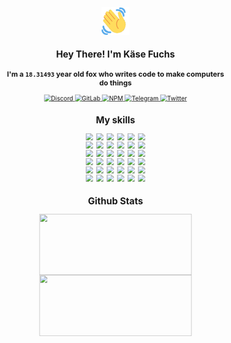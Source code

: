<div><p align=center><img src=./resources/images/wave.gif width=64px height=64px></p><h2 align=center>Hey There! I'm Käse Fuchs</h2><h3 align=center>I'm a <code>18.31493</code> year old fox who writes code to make computers do things</h3><p align=center><a href=https://discord.com/users/507526681125322772><img alt=Discord src="https://img.shields.io/badge/Discord-5865F2?logo=discord&logoColor=white&style=flat-square#02fa96d5652e16b551dc1b9863b2d22f"> </a><a href=https://gitlab.com/kasefuchs><img alt=GitLab src="https://img.shields.io/badge/GitLab-330F63?logo=gitlab&logoColor=white&style=flat-square#02fa96d5652e16b551dc1b9863b2d22f"> </a><a href=https://npmjs.com/~kasefuchs><img alt=NPM src="https://img.shields.io/badge/NPM-CB3837?logo=npm&logoColor=white&style=flat-square#02fa96d5652e16b551dc1b9863b2d22f"> </a><a href=https://t.me/kasefuchs><img alt=Telegram src="https://img.shields.io/badge/Telegram-2CA5E0?logo=telegram&logoColor=white&style=flat-square#02fa96d5652e16b551dc1b9863b2d22f"> </a><a href=https://twitter.com/kasefuchs><img alt=Twitter src="https://img.shields.io/badge/Twitter-1DA1F2?logo=twitter&logoColor=white&style=flat-square#02fa96d5652e16b551dc1b9863b2d22f"></a></p><h2 align=center>My skills</h2><p align=center><a href=https://aws.amazon.com/ ><picture><source srcset="https://skillicons.dev/icons?i=aws&theme=dark#02fa96d5652e16b551dc1b9863b2d22f" media="(prefers-color-scheme: dark)"><source srcset="https://skillicons.dev/icons?i=aws&theme=light#02fa96d5652e16b551dc1b9863b2d22f" media="(prefers-color-scheme: light), (prefers-color-scheme: no-preference)"><img src="https://skillicons.dev/icons?i=aws&theme=light#02fa96d5652e16b551dc1b9863b2d22f"></picture></a>&nbsp;&nbsp;<a href=https://en.wikipedia.org/wiki/Bash_(Unix_shell)><picture><source srcset="https://skillicons.dev/icons?i=bash&theme=dark#02fa96d5652e16b551dc1b9863b2d22f" media="(prefers-color-scheme: dark)"><source srcset="https://skillicons.dev/icons?i=bash&theme=light#02fa96d5652e16b551dc1b9863b2d22f" media="(prefers-color-scheme: light), (prefers-color-scheme: no-preference)"><img src="https://skillicons.dev/icons?i=bash&theme=light#02fa96d5652e16b551dc1b9863b2d22f"></picture></a>&nbsp;&nbsp;<a href=https://discord.com/developers/docs><picture><source srcset="https://skillicons.dev/icons?i=bots&theme=dark#02fa96d5652e16b551dc1b9863b2d22f" media="(prefers-color-scheme: dark)"><source srcset="https://skillicons.dev/icons?i=bots&theme=light#02fa96d5652e16b551dc1b9863b2d22f" media="(prefers-color-scheme: light), (prefers-color-scheme: no-preference)"><img src="https://skillicons.dev/icons?i=bots&theme=light#02fa96d5652e16b551dc1b9863b2d22f"></picture></a>&nbsp;&nbsp;<a href=https://www.cloudflare.com/ ><picture><source srcset="https://skillicons.dev/icons?i=cloudflare&theme=dark#02fa96d5652e16b551dc1b9863b2d22f" media="(prefers-color-scheme: dark)"><source srcset="https://skillicons.dev/icons?i=cloudflare&theme=light#02fa96d5652e16b551dc1b9863b2d22f" media="(prefers-color-scheme: light), (prefers-color-scheme: no-preference)"><img src="https://skillicons.dev/icons?i=cloudflare&theme=light#02fa96d5652e16b551dc1b9863b2d22f"></picture></a>&nbsp;&nbsp;<a href=https://en.wikipedia.org/wiki/CSS><picture><source srcset="https://skillicons.dev/icons?i=css&theme=dark#02fa96d5652e16b551dc1b9863b2d22f" media="(prefers-color-scheme: dark)"><source srcset="https://skillicons.dev/icons?i=css&theme=light#02fa96d5652e16b551dc1b9863b2d22f" media="(prefers-color-scheme: light), (prefers-color-scheme: no-preference)"><img src="https://skillicons.dev/icons?i=css&theme=light#02fa96d5652e16b551dc1b9863b2d22f"></picture></a>&nbsp;&nbsp;<a href=https://www.docker.com/ ><picture><source srcset="https://skillicons.dev/icons?i=docker&theme=dark#02fa96d5652e16b551dc1b9863b2d22f" media="(prefers-color-scheme: dark)"><source srcset="https://skillicons.dev/icons?i=docker&theme=light#02fa96d5652e16b551dc1b9863b2d22f" media="(prefers-color-scheme: light), (prefers-color-scheme: no-preference)"><img src="https://skillicons.dev/icons?i=docker&theme=light#02fa96d5652e16b551dc1b9863b2d22f"></picture></a><br><a href=https://www.electronjs.org/ ><picture><source srcset="https://skillicons.dev/icons?i=electron&theme=dark#02fa96d5652e16b551dc1b9863b2d22f" media="(prefers-color-scheme: dark)"><source srcset="https://skillicons.dev/icons?i=electron&theme=light#02fa96d5652e16b551dc1b9863b2d22f" media="(prefers-color-scheme: light), (prefers-color-scheme: no-preference)"><img src="https://skillicons.dev/icons?i=electron&theme=light#02fa96d5652e16b551dc1b9863b2d22f"></picture></a>&nbsp;&nbsp;<a href=https://expressjs.com/ ><picture><source srcset="https://skillicons.dev/icons?i=express&theme=dark#02fa96d5652e16b551dc1b9863b2d22f" media="(prefers-color-scheme: dark)"><source srcset="https://skillicons.dev/icons?i=express&theme=light#02fa96d5652e16b551dc1b9863b2d22f" media="(prefers-color-scheme: light), (prefers-color-scheme: no-preference)"><img src="https://skillicons.dev/icons?i=express&theme=light#02fa96d5652e16b551dc1b9863b2d22f"></picture></a>&nbsp;&nbsp;<a href=https://www.figma.com/ ><picture><source srcset="https://skillicons.dev/icons?i=figma&theme=dark#02fa96d5652e16b551dc1b9863b2d22f" media="(prefers-color-scheme: dark)"><source srcset="https://skillicons.dev/icons?i=figma&theme=light#02fa96d5652e16b551dc1b9863b2d22f" media="(prefers-color-scheme: light), (prefers-color-scheme: no-preference)"><img src="https://skillicons.dev/icons?i=figma&theme=light#02fa96d5652e16b551dc1b9863b2d22f"></picture></a>&nbsp;&nbsp;<a href=https://firebase.google.com/ ><picture><source srcset="https://skillicons.dev/icons?i=firebase&theme=dark#02fa96d5652e16b551dc1b9863b2d22f" media="(prefers-color-scheme: dark)"><source srcset="https://skillicons.dev/icons?i=firebase&theme=light#02fa96d5652e16b551dc1b9863b2d22f" media="(prefers-color-scheme: light), (prefers-color-scheme: no-preference)"><img src="https://skillicons.dev/icons?i=firebase&theme=light#02fa96d5652e16b551dc1b9863b2d22f"></picture></a>&nbsp;&nbsp;<a href=https://flask.palletsprojects.com/ ><picture><source srcset="https://skillicons.dev/icons?i=flask&theme=dark#02fa96d5652e16b551dc1b9863b2d22f" media="(prefers-color-scheme: dark)"><source srcset="https://skillicons.dev/icons?i=flask&theme=light#02fa96d5652e16b551dc1b9863b2d22f" media="(prefers-color-scheme: light), (prefers-color-scheme: no-preference)"><img src="https://skillicons.dev/icons?i=flask&theme=light#02fa96d5652e16b551dc1b9863b2d22f"></picture></a>&nbsp;&nbsp;<a href=https://cloud.google.com/ ><picture><source srcset="https://skillicons.dev/icons?i=gcp&theme=dark#02fa96d5652e16b551dc1b9863b2d22f" media="(prefers-color-scheme: dark)"><source srcset="https://skillicons.dev/icons?i=gcp&theme=light#02fa96d5652e16b551dc1b9863b2d22f" media="(prefers-color-scheme: light), (prefers-color-scheme: no-preference)"><img src="https://skillicons.dev/icons?i=gcp&theme=light#02fa96d5652e16b551dc1b9863b2d22f"></picture></a><br><a href=https://git-scm.com/ ><picture><source srcset="https://skillicons.dev/icons?i=git&theme=dark#02fa96d5652e16b551dc1b9863b2d22f" media="(prefers-color-scheme: dark)"><source srcset="https://skillicons.dev/icons?i=git&theme=light#02fa96d5652e16b551dc1b9863b2d22f" media="(prefers-color-scheme: light), (prefers-color-scheme: no-preference)"><img src="https://skillicons.dev/icons?i=git&theme=light#02fa96d5652e16b551dc1b9863b2d22f"></picture></a>&nbsp;&nbsp;<a href=https://github.com/ ><picture><source srcset="https://skillicons.dev/icons?i=github&theme=dark#02fa96d5652e16b551dc1b9863b2d22f" media="(prefers-color-scheme: dark)"><source srcset="https://skillicons.dev/icons?i=github&theme=light#02fa96d5652e16b551dc1b9863b2d22f" media="(prefers-color-scheme: light), (prefers-color-scheme: no-preference)"><img src="https://skillicons.dev/icons?i=github&theme=light#02fa96d5652e16b551dc1b9863b2d22f"></picture></a>&nbsp;&nbsp;<a href=https://gitlab.com/ ><picture><source srcset="https://skillicons.dev/icons?i=gitlab&theme=dark#02fa96d5652e16b551dc1b9863b2d22f" media="(prefers-color-scheme: dark)"><source srcset="https://skillicons.dev/icons?i=gitlab&theme=light#02fa96d5652e16b551dc1b9863b2d22f" media="(prefers-color-scheme: light), (prefers-color-scheme: no-preference)"><img src="https://skillicons.dev/icons?i=gitlab&theme=light#02fa96d5652e16b551dc1b9863b2d22f"></picture></a>&nbsp;&nbsp;<a href=https://www.heroku.com/ ><picture><source srcset="https://skillicons.dev/icons?i=heroku&theme=dark#02fa96d5652e16b551dc1b9863b2d22f" media="(prefers-color-scheme: dark)"><source srcset="https://skillicons.dev/icons?i=heroku&theme=light#02fa96d5652e16b551dc1b9863b2d22f" media="(prefers-color-scheme: light), (prefers-color-scheme: no-preference)"><img src="https://skillicons.dev/icons?i=heroku&theme=light#02fa96d5652e16b551dc1b9863b2d22f"></picture></a>&nbsp;&nbsp;<a href=https://en.wikipedia.org/wiki/HTML><picture><source srcset="https://skillicons.dev/icons?i=html&theme=dark#02fa96d5652e16b551dc1b9863b2d22f" media="(prefers-color-scheme: dark)"><source srcset="https://skillicons.dev/icons?i=html&theme=light#02fa96d5652e16b551dc1b9863b2d22f" media="(prefers-color-scheme: light), (prefers-color-scheme: no-preference)"><img src="https://skillicons.dev/icons?i=html&theme=light#02fa96d5652e16b551dc1b9863b2d22f"></picture></a>&nbsp;&nbsp;<a href=https://en.wikipedia.org/wiki/JavaScript><picture><source srcset="https://skillicons.dev/icons?i=js&theme=dark#02fa96d5652e16b551dc1b9863b2d22f" media="(prefers-color-scheme: dark)"><source srcset="https://skillicons.dev/icons?i=js&theme=light#02fa96d5652e16b551dc1b9863b2d22f" media="(prefers-color-scheme: light), (prefers-color-scheme: no-preference)"><img src="https://skillicons.dev/icons?i=js&theme=light#02fa96d5652e16b551dc1b9863b2d22f"></picture></a><br><a href=https://en.wikipedia.org/wiki/Linux><picture><source srcset="https://skillicons.dev/icons?i=linux&theme=dark#02fa96d5652e16b551dc1b9863b2d22f" media="(prefers-color-scheme: dark)"><source srcset="https://skillicons.dev/icons?i=linux&theme=light#02fa96d5652e16b551dc1b9863b2d22f" media="(prefers-color-scheme: light), (prefers-color-scheme: no-preference)"><img src="https://skillicons.dev/icons?i=linux&theme=light#02fa96d5652e16b551dc1b9863b2d22f"></picture></a>&nbsp;&nbsp;<a href=https://mui.com/ ><picture><source srcset="https://skillicons.dev/icons?i=materialui&theme=dark#02fa96d5652e16b551dc1b9863b2d22f" media="(prefers-color-scheme: dark)"><source srcset="https://skillicons.dev/icons?i=materialui&theme=light#02fa96d5652e16b551dc1b9863b2d22f" media="(prefers-color-scheme: light), (prefers-color-scheme: no-preference)"><img src="https://skillicons.dev/icons?i=materialui&theme=light#02fa96d5652e16b551dc1b9863b2d22f"></picture></a>&nbsp;&nbsp;<a href=https://en.wikipedia.org/wiki/Markdown><picture><source srcset="https://skillicons.dev/icons?i=md&theme=dark#02fa96d5652e16b551dc1b9863b2d22f" media="(prefers-color-scheme: dark)"><source srcset="https://skillicons.dev/icons?i=md&theme=light#02fa96d5652e16b551dc1b9863b2d22f" media="(prefers-color-scheme: light), (prefers-color-scheme: no-preference)"><img src="https://skillicons.dev/icons?i=md&theme=light#02fa96d5652e16b551dc1b9863b2d22f"></picture></a>&nbsp;&nbsp;<a href=https://www.mongodb.com/ ><picture><source srcset="https://skillicons.dev/icons?i=mongodb&theme=dark#02fa96d5652e16b551dc1b9863b2d22f" media="(prefers-color-scheme: dark)"><source srcset="https://skillicons.dev/icons?i=mongodb&theme=light#02fa96d5652e16b551dc1b9863b2d22f" media="(prefers-color-scheme: light), (prefers-color-scheme: no-preference)"><img src="https://skillicons.dev/icons?i=mongodb&theme=light#02fa96d5652e16b551dc1b9863b2d22f"></picture></a>&nbsp;&nbsp;<a href=https://www.mysql.com/ ><picture><source srcset="https://skillicons.dev/icons?i=mysql&theme=dark#02fa96d5652e16b551dc1b9863b2d22f" media="(prefers-color-scheme: dark)"><source srcset="https://skillicons.dev/icons?i=mysql&theme=light#02fa96d5652e16b551dc1b9863b2d22f" media="(prefers-color-scheme: light), (prefers-color-scheme: no-preference)"><img src="https://skillicons.dev/icons?i=mysql&theme=light#02fa96d5652e16b551dc1b9863b2d22f"></picture></a>&nbsp;&nbsp;<a href=https://nextjs.org/ ><picture><source srcset="https://skillicons.dev/icons?i=nextjs&theme=dark#02fa96d5652e16b551dc1b9863b2d22f" media="(prefers-color-scheme: dark)"><source srcset="https://skillicons.dev/icons?i=nextjs&theme=light#02fa96d5652e16b551dc1b9863b2d22f" media="(prefers-color-scheme: light), (prefers-color-scheme: no-preference)"><img src="https://skillicons.dev/icons?i=nextjs&theme=light#02fa96d5652e16b551dc1b9863b2d22f"></picture></a><br><a href=https://nodejs.org/en/ ><picture><source srcset="https://skillicons.dev/icons?i=nodejs&theme=dark#02fa96d5652e16b551dc1b9863b2d22f" media="(prefers-color-scheme: dark)"><source srcset="https://skillicons.dev/icons?i=nodejs&theme=light#02fa96d5652e16b551dc1b9863b2d22f" media="(prefers-color-scheme: light), (prefers-color-scheme: no-preference)"><img src="https://skillicons.dev/icons?i=nodejs&theme=light#02fa96d5652e16b551dc1b9863b2d22f"></picture></a>&nbsp;&nbsp;<a href=https://www.postgresql.org/ ><picture><source srcset="https://skillicons.dev/icons?i=postgres&theme=dark#02fa96d5652e16b551dc1b9863b2d22f" media="(prefers-color-scheme: dark)"><source srcset="https://skillicons.dev/icons?i=postgres&theme=light#02fa96d5652e16b551dc1b9863b2d22f" media="(prefers-color-scheme: light), (prefers-color-scheme: no-preference)"><img src="https://skillicons.dev/icons?i=postgres&theme=light#02fa96d5652e16b551dc1b9863b2d22f"></picture></a>&nbsp;&nbsp;<a href=https://learn.microsoft.com/en-us/powershell/ ><picture><source srcset="https://skillicons.dev/icons?i=powershell&theme=dark#02fa96d5652e16b551dc1b9863b2d22f" media="(prefers-color-scheme: dark)"><source srcset="https://skillicons.dev/icons?i=powershell&theme=light#02fa96d5652e16b551dc1b9863b2d22f" media="(prefers-color-scheme: light), (prefers-color-scheme: no-preference)"><img src="https://skillicons.dev/icons?i=powershell&theme=light#02fa96d5652e16b551dc1b9863b2d22f"></picture></a>&nbsp;&nbsp;<a href=https://www.python.org/ ><picture><source srcset="https://skillicons.dev/icons?i=py&theme=dark#02fa96d5652e16b551dc1b9863b2d22f" media="(prefers-color-scheme: dark)"><source srcset="https://skillicons.dev/icons?i=py&theme=light#02fa96d5652e16b551dc1b9863b2d22f" media="(prefers-color-scheme: light), (prefers-color-scheme: no-preference)"><img src="https://skillicons.dev/icons?i=py&theme=light#02fa96d5652e16b551dc1b9863b2d22f"></picture></a>&nbsp;&nbsp;<a href=https://www.raspberrypi.org/ ><picture><source srcset="https://skillicons.dev/icons?i=raspberrypi&theme=dark#02fa96d5652e16b551dc1b9863b2d22f" media="(prefers-color-scheme: dark)"><source srcset="https://skillicons.dev/icons?i=raspberrypi&theme=light#02fa96d5652e16b551dc1b9863b2d22f" media="(prefers-color-scheme: light), (prefers-color-scheme: no-preference)"><img src="https://skillicons.dev/icons?i=raspberrypi&theme=light#02fa96d5652e16b551dc1b9863b2d22f"></picture></a>&nbsp;&nbsp;<a href=https://reactjs.org/ ><picture><source srcset="https://skillicons.dev/icons?i=react&theme=dark#02fa96d5652e16b551dc1b9863b2d22f" media="(prefers-color-scheme: dark)"><source srcset="https://skillicons.dev/icons?i=react&theme=light#02fa96d5652e16b551dc1b9863b2d22f" media="(prefers-color-scheme: light), (prefers-color-scheme: no-preference)"><img src="https://skillicons.dev/icons?i=react&theme=light#02fa96d5652e16b551dc1b9863b2d22f"></picture></a><br><a href=https://redux.js.org/ ><picture><source srcset="https://skillicons.dev/icons?i=redux&theme=dark#02fa96d5652e16b551dc1b9863b2d22f" media="(prefers-color-scheme: dark)"><source srcset="https://skillicons.dev/icons?i=redux&theme=light#02fa96d5652e16b551dc1b9863b2d22f" media="(prefers-color-scheme: light), (prefers-color-scheme: no-preference)"><img src="https://skillicons.dev/icons?i=redux&theme=light#02fa96d5652e16b551dc1b9863b2d22f"></picture></a>&nbsp;&nbsp;<a href=https://en.wikipedia.org/wiki/Regular_expression><picture><source srcset="https://skillicons.dev/icons?i=regex&theme=dark#02fa96d5652e16b551dc1b9863b2d22f" media="(prefers-color-scheme: dark)"><source srcset="https://skillicons.dev/icons?i=regex&theme=light#02fa96d5652e16b551dc1b9863b2d22f" media="(prefers-color-scheme: light), (prefers-color-scheme: no-preference)"><img src="https://skillicons.dev/icons?i=regex&theme=light#02fa96d5652e16b551dc1b9863b2d22f"></picture></a>&nbsp;&nbsp;<a href=https://en.wikipedia.org/wiki/Sass_(stylesheet_language)><picture><source srcset="https://skillicons.dev/icons?i=sass&theme=dark#02fa96d5652e16b551dc1b9863b2d22f" media="(prefers-color-scheme: dark)"><source srcset="https://skillicons.dev/icons?i=sass&theme=light#02fa96d5652e16b551dc1b9863b2d22f" media="(prefers-color-scheme: light), (prefers-color-scheme: no-preference)"><img src="https://skillicons.dev/icons?i=sass&theme=light#02fa96d5652e16b551dc1b9863b2d22f"></picture></a>&nbsp;&nbsp;<a href=https://www.typescriptlang.org/ ><picture><source srcset="https://skillicons.dev/icons?i=ts&theme=dark#02fa96d5652e16b551dc1b9863b2d22f" media="(prefers-color-scheme: dark)"><source srcset="https://skillicons.dev/icons?i=ts&theme=light#02fa96d5652e16b551dc1b9863b2d22f" media="(prefers-color-scheme: light), (prefers-color-scheme: no-preference)"><img src="https://skillicons.dev/icons?i=ts&theme=light#02fa96d5652e16b551dc1b9863b2d22f"></picture></a>&nbsp;&nbsp;<a href=https://unity.com/ ><picture><source srcset="https://skillicons.dev/icons?i=unity&theme=dark#02fa96d5652e16b551dc1b9863b2d22f" media="(prefers-color-scheme: dark)"><source srcset="https://skillicons.dev/icons?i=unity&theme=light#02fa96d5652e16b551dc1b9863b2d22f" media="(prefers-color-scheme: light), (prefers-color-scheme: no-preference)"><img src="https://skillicons.dev/icons?i=unity&theme=light#02fa96d5652e16b551dc1b9863b2d22f"></picture></a>&nbsp;&nbsp;<a href=https://workers.cloudflare.com/ ><picture><source srcset="https://skillicons.dev/icons?i=workers&theme=dark#02fa96d5652e16b551dc1b9863b2d22f" media="(prefers-color-scheme: dark)"><source srcset="https://skillicons.dev/icons?i=workers&theme=light#02fa96d5652e16b551dc1b9863b2d22f" media="(prefers-color-scheme: light), (prefers-color-scheme: no-preference)"><img src="https://skillicons.dev/icons?i=workers&theme=light#02fa96d5652e16b551dc1b9863b2d22f"></picture></a><br></p><h2 align=center>Github Stats</h2><p align=center><picture><source srcset="https://github-readme-stats-kasefuchs.vercel.app/api/?count_private=true&hide_border=true&hide_rank=true&line_height=20&hide_title=true&username=Kasefuchs&theme=dark#02fa96d5652e16b551dc1b9863b2d22f" media="(prefers-color-scheme: dark)"><source srcset="https://github-readme-stats-kasefuchs.vercel.app/api/?count_private=true&hide_border=true&hide_rank=true&line_height=20&hide_title=true&username=Kasefuchs&theme=light#02fa96d5652e16b551dc1b9863b2d22f" media="(prefers-color-scheme: light), (prefers-color-scheme: no-preference)"><img align=middle width=350 height=140 src="https://github-readme-stats-kasefuchs.vercel.app/api/?count_private=true&hide_border=true&hide_rank=true&line_height=20&hide_title=true&username=Kasefuchs&theme=light#02fa96d5652e16b551dc1b9863b2d22f"></picture><picture><source srcset="https://github-readme-stats-kasefuchs.vercel.app/api/top-langs/?count_private=true&hide_border=true&layout=compact&username=Kasefuchs&theme=dark#02fa96d5652e16b551dc1b9863b2d22f" media="(prefers-color-scheme: dark)"><source srcset="https://github-readme-stats-kasefuchs.vercel.app/api/top-langs/?count_private=true&hide_border=true&layout=compact&username=Kasefuchs&theme=light#02fa96d5652e16b551dc1b9863b2d22f" media="(prefers-color-scheme: light), (prefers-color-scheme: no-preference)"><img align=middle width=350 height=140 src="https://github-readme-stats-kasefuchs.vercel.app/api/top-langs/?count_private=true&hide_border=true&layout=compact&username=Kasefuchs&theme=light#02fa96d5652e16b551dc1b9863b2d22f"></picture></p><img src="https://hit.yhype.me/github/profile?user_id=64592097#02fa96d5652e16b551dc1b9863b2d22f" alt=""></div>